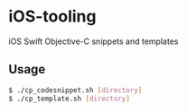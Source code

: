 # iOS-tooling

iOS Swift Objective-C snippets and templates

## Usage

```bash
$ ./cp_codesnippet.sh [directory]
$ ./cp_template.sh [directory]
```
